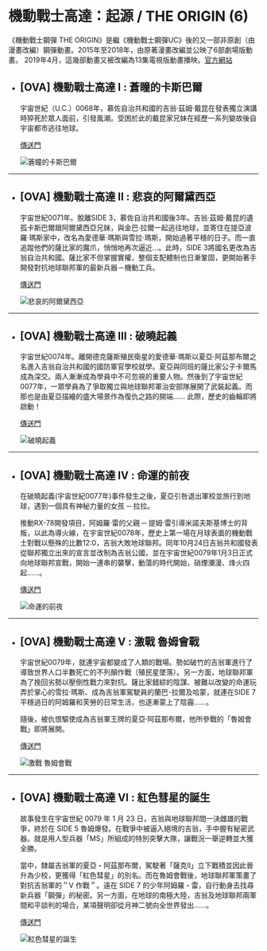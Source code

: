 # 機動戰士高達：起源 / THE ORIGIN (6)
  《機動戰士鋼彈 THE ORIGIN》是繼《機動戰士鋼彈UC》後的又一部非原創（由漫畫改編）鋼彈動畫。2015年至2018年，由原著漫畫改編並公映了6部劇場版動畫。
  2019年4月，這幾部動畫又被改編為13集電視版動畫播映。[官方網站](http://www.gundam-the-origin.net/index.html)

  - ## [OVA] 機動戰士高達 I : 蒼瞳的卡斯巴爾
    宇宙世紀（U.C.）0068年，慕佐自治共和國的吉翁‧茲姆‧戴昆在發表獨立演講時猝死於眾人面前，引發風潮。受困於此的戴昆家兄妹在經歷一系列變故後自宇宙都市逃往地球。

    [傳送門](https://www.777tv.tv/play/163073-1-1.html)
      
    ![蒼瞳的卡斯巴爾](/images/uc/uc0068/UC0068-origin/UC0068-origin-1.jpeg)

  ---

  - ## [OVA] 機動戰士高達 II : 悲哀的阿爾黛西亞
    宇宙世紀0071年。脫離SIDE 3，慕佐自治共和國後3年。吉翁‧茲姆‧戴昆的遺孤卡斯巴爾跟阿爾黛西亞兄妹，與金巴‧拉爾一起逃往地球，並寄住在提亞波羅‧瑪斯家中，改名為愛德華·瑪斯與雪拉·瑪斯，開始過著平穩的日子。而一直追蹤他們的薩比家的魔爪，悄悄地再次逼近…。此時，SIDE 3將國名更改為吉翁自治共和國。薩比家不但掌握實權，整個支配體制也日漸鞏固，更開始著手開發對抗地球聯邦軍的最新兵器－機動工兵。

    [傳送門](https://www.777tv.tv/play/160874-2-1.html)

    ![悲哀的阿爾黛西亞](/images/uc/uc0068/UC0068-origin/UC0068-origin-2.jpeg)

  ---

  - ## [OVA] 機動戰士高達 III : 破曉起義
    宇宙世紀0074年。離開德克薩斯殖民衛星的愛德華‧瑪斯以夏亞‧阿茲那布爾之名進入吉翁自治共和國的國防軍官學校就學。夏亞與同班的薩比家公子卡爾馬成為深交。兩人漸漸成為學員中不可忽視的重要人物。然後到了宇宙世紀0077年，一眾學員為了爭取獨立與地球聯邦軍治安部隊展開了武裝起義。而那也是由夏亞描繪的盛大場景作為復仇之路的開端…… 此際，歷史的齒輪即將啟動！

    [傳送門](https://www.777tv.tv/play/199832-1-1.html)

    ![破曉起義](/images/uc/uc0068/UC0068-origin/UC0068-origin-3.jpeg)

  ---

  - ## [OVA] 機動戰士高達 IV : 命運的前夜
    在破曉起義(宇宙世紀0077年)事件發生之後，夏亞引咎退出軍校並旅行到地球，遇到一個具有神秘力量的女孩 ─ 拉拉。

    推動RX-78開發項目，阿姆羅·雷的父親 ─ 提姆·雷引導米諾夫斯基博士的背叛，以此為導火線，在宇宙世紀0078年，歷史上第一場在月球表面的機動戰士對戰以懸殊的比數12:0，吉翁大敗地球聯邦。同年10月24日吉翁共和國發表從聯邦獨立出來的宣言並改制為吉翁公國，並在宇宙世紀0079年1月3日正式向地球聯邦宣戰，開始一連串的襲擊，動蕩的時代開始，硝煙瀰漫、烽火四起……。

    [傳送門](https://www.777tv.tv/play/199886-1-1.html)

    ![命運的前夜](/images/uc/uc0068/UC0068-origin/UC0068-origin-4.png)

  ---

  - ## [OVA] 機動戰士高達 V : 激戰 魯姆會戰
    宇宙世紀0079年，就連宇宙都變成了人類的戰場。勢如破竹的吉翁軍進行了導致世界人口半數死亡的不列顛作戰（殖民星墜落）。另一方面，地球聯邦軍為了挽回劣勢以壓倒性戰力來對抗。薩比家錯綜的陰謀、被難以改變的命運玩弄於掌心的雪拉‧瑪斯、成為吉翁軍駕駛員的蘭巴･拉爾及哈蒙，就連在SIDE 7 平穩過日的阿姆羅和芙勞的日常生活，也逐漸蒙上了陰霾……。

    隨後，被仇恨驅使成為吉翁軍王牌的夏亞‧阿茲那布爾，他所參戰的「魯姆會戰」即將展開。

    [傳送門](https://www.777tv.tv/play/131303-2-1.html)

    ![激戰 魯姆會戰](/images/uc/uc0068/UC0068-origin/UC0068-origin-5.png)

  ---

  - ## [OVA] 機動戰士高達 VI : 紅色彗星的誕生
    故事發生在宇宙世紀 0079 年 1 月 23 日，吉翁與地球聯邦間一決雌雄的戰爭，終於在 SIDE 5 魯姆爆發。在戰爭中被逼入絕境的吉翁，手中握有秘密武器。就是用人型兵器「MS」所組成的特別突擊大隊，讓戰況一舉逆轉並大獲全勝。

    當中，隸屬吉翁軍的夏亞・阿茲那布爾，駕駛著「薩克Ⅱ」立下戰積並因此晉升為少校，更獲得「紅色彗星」的別名。而在魯姆會戰後，地球聯邦軍策畫了對抗吉翁軍的＂V 作戰＂。遠在 SIDE 7 的少年阿姆羅・雷，自行動身去找尋新兵器「鋼彈」的秘密。另一方面，在地球的南極大陸，吉翁及地球聯邦兩軍間和平談判的場合，某項聲明卻從月神二號向全世界發出……。

    [傳送門](https://www.777tv.tv/play/163944-1-1.html)

    ![紅色彗星的誕生](/images/uc/uc0068/UC0068-origin/UC0068-origin-6.jpeg)